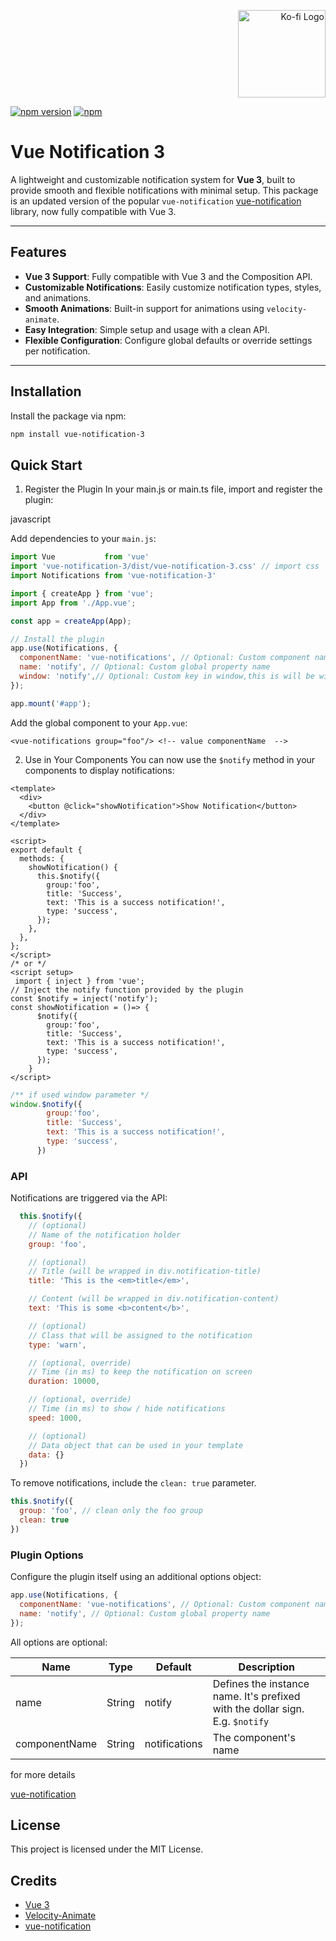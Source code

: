 <p align="right">
  <a href="https://ko-fi.com/drsoft" target="_blank">
  <img width="140" alt="Ko-fi Logo" src="https://storage.ko-fi.com/cdn/fullLogoKofi.png">
  </a>
</p>

[![npm version](https://badge.fury.io/js/vue-notification-3.svg)](https://badge.fury.io/js/vue-notification-3)
[![npm](https://img.shields.io/npm/dm/vue-notification-3.svg)](https://www.npmjs.com/package/vue-notification-3)

# Vue Notification 3

A lightweight and customizable notification system for **Vue 3**, built to provide smooth and flexible notifications with minimal setup. This package is an updated version of the popular `vue-notification` [vue-notification](https://github.com/euvl/vue-notification) library, now fully compatible with Vue 3.

---

## Features

- **Vue 3 Support**: Fully compatible with Vue 3 and the Composition API.
- **Customizable Notifications**: Easily customize notification types, styles, and animations.
- **Smooth Animations**: Built-in support for animations using `velocity-animate`.
- **Easy Integration**: Simple setup and usage with a clean API.
- **Flexible Configuration**: Configure global defaults or override settings per notification.

---

## Installation

Install the package via npm:

```bash
npm install vue-notification-3
```

## Quick Start

1. Register the Plugin
In your main.js or main.ts file, import and register the plugin:

javascript


Add dependencies to your `main.js`:

```javascript
import Vue           from 'vue'
import 'vue-notification-3/dist/vue-notification-3.css' // import css
import Notifications from 'vue-notification-3'

import { createApp } from 'vue';
import App from './App.vue';

const app = createApp(App);

// Install the plugin
app.use(Notifications, {
  componentName: 'vue-notifications', // Optional: Custom component name
  name: 'notify', // Optional: Custom global property name
  window: 'notify',// Optional: Custom key in window,this is will be window.$notify
});

app.mount('#app');
```

Add the global component to your `App.vue`:

```vue
<vue-notifications group="foo"/> <!-- value componentName  -->
```

2. Use in Your Components
You can now use the `$notify` method in your components to display notifications:

```vue
<template>
  <div>
    <button @click="showNotification">Show Notification</button>
  </div>
</template>

<script>
export default {
  methods: {
    showNotification() {
      this.$notify({
        group:'foo',
        title: 'Success',
        text: 'This is a success notification!',
        type: 'success',
      });
    },
  },
};
</script>
/* or */
<script setup>
 import { inject } from 'vue';
// Inject the notify function provided by the plugin
const $notify = inject('notify');
const showNotification = ()=> {
      $notify({
        group:'foo',
        title: 'Success',
        text: 'This is a success notification!',
        type: 'success',
      });
    }
</script>
```

```javascript
/** if used window parameter */
window.$notify({
        group:'foo',
        title: 'Success',
        text: 'This is a success notification!',
        type: 'success',
      })
```
### API

Notifications are triggered via the API:

```javascript
  this.$notify({
    // (optional)
    // Name of the notification holder
    group: 'foo',

    // (optional)
    // Title (will be wrapped in div.notification-title)
    title: 'This is the <em>title</em>',

    // Content (will be wrapped in div.notification-content)
    text: 'This is some <b>content</b>',

    // (optional)
    // Class that will be assigned to the notification
    type: 'warn',

    // (optional, override)
    // Time (in ms) to keep the notification on screen
    duration: 10000,

    // (optional, override)
    // Time (in ms) to show / hide notifications
    speed: 1000,

    // (optional)
    // Data object that can be used in your template
    data: {}
  })
```

To remove notifications, include the `clean: true` parameter.

```javascript
this.$notify({
  group: 'foo', // clean only the foo group
  clean: true
})
```

### Plugin Options

Configure the plugin itself using an additional options object:

```js
app.use(Notifications, {
  componentName: 'vue-notifications', // Optional: Custom component name
  name: 'notify', // Optional: Custom global property name
});
```

All options are optional:

| Name          | Type   | Default       | Description                                                  |
| ------------- | ------ | ------------- | ------------------------------------------------------------ |
| name          | String | notify        | Defines the instance name. It's prefixed with the dollar sign. E.g. `$notify` |
| componentName | String | notifications | The component's name       

for more details

[vue-notification](https://github.com/euvl/vue-notification)

## License

This project is licensed under the MIT License.

## Credits

- [Vue 3](https://v3.vuejs.org/)
- [Velocity-Animate](http://velocityjs.org/)
- [vue-notification](https://github.com/euvl/vue-notification)